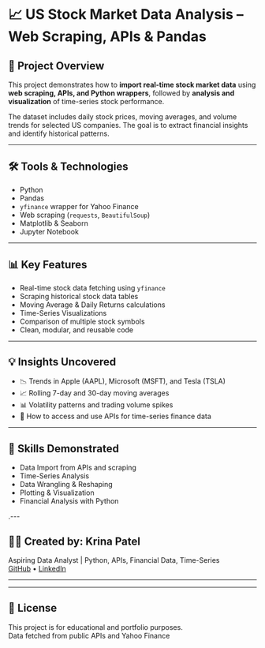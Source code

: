 # 📈 US Stock Market Data Analysis – Web Scraping, APIs & Pandas

## 📌 Project Overview

This project demonstrates how to **import real-time stock market data** using **web scraping, APIs, and Python wrappers**, followed by **analysis and visualization** of time-series stock performance.

The dataset includes daily stock prices, moving averages, and volume trends for selected US companies. The goal is to extract financial insights and identify historical patterns.

---

## 🛠️ Tools & Technologies

- Python  
- Pandas  
- `yfinance` wrapper for Yahoo Finance  
- Web scraping (`requests`, `BeautifulSoup`)  
- Matplotlib & Seaborn  
- Jupyter Notebook

---

## 📊 Key Features

- Real-time stock data fetching using `yfinance`  
- Scraping historical stock data tables  
- Moving Average & Daily Returns calculations  
- Time-Series Visualizations  
- Comparison of multiple stock symbols  
- Clean, modular, and reusable code

---

## 💡 Insights Uncovered

- 📉 Trends in Apple (AAPL), Microsoft (MSFT), and Tesla (TSLA)  
- 📈 Rolling 7-day and 30-day moving averages  
- 📊 Volatility patterns and trading volume spikes  
- 🧠 How to access and use APIs for time-series finance data

---

## 🧠 Skills Demonstrated

- Data Import from APIs and scraping  
- Time-Series Analysis  
- Data Wrangling & Reshaping  
- Plotting & Visualization  
- Financial Analysis with Python

.---

## 👩‍💻 Created by: Krina Patel  
Aspiring Data Analyst | Python, APIs, Financial Data, Time-Series  
[GitHub](https://github.com/krinapatel08) • [LinkedIn](https://linkedin.com/in/krinap08)

---
---

## 📄 License

This project is for educational and portfolio purposes.  
Data fetched from public APIs and Yahoo Finance
